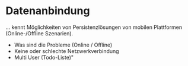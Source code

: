 #               Datenanbindung



... kennt Möglichkeiten von Persistenzlösungen von mobilen Plattformen (Online-/Offline Szenarien).


- Was sind die Probleme (Online / Offline)
- Keine oder schlechte Netzwerkverbindung
- Multi User (Todo-Liste)"



